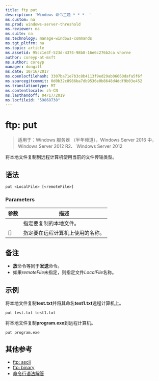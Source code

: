 ```yaml
---
title: ftp put
description: 'Windows 命令主题 * * *- '
ms.custom: na
ms.prod: windows-server-threshold
ms.reviewer: na
ms.suite: na
ms.technology: manage-windows-commands
ms.tgt_pltfrm: na
ms.topic: article
ms.assetid: 95cc1e3f-523d-4374-98b8-16e6c276b2ca vhorne
author: coreyp-at-msft
ms.author: coreyp
manager: dongill
ms.date: 10/16/2017
ms.openlocfilehash: 3307ba71e7b3c8b4113f9ed29ab06660dafa5f6f
ms.sourcegitcommit: 0d0b32c8986ba7db9536e0b8648d4ddf9b03e452
ms.translationtype: MT
ms.contentlocale: zh-CN
ms.lasthandoff: 04/17/2019
ms.locfileid: "59868738"
---
```

# <a name="ftp-put"></a>ftp: put

>适用于：Windows 服务器 （半年频道），Windows Server 2016 中，Windows Server 2012 R2、 Windows Server 2012

将本地文件复制到远程计算机使用当前的文件传输类型。   
## <a name="syntax"></a>语法  
```  
put <LocalFile> [<remoteFile>]  
```  
### <a name="parameters"></a>Parameters  
|参数|描述|  
|-------|--------|  
|<LocalFile>|指定要复制的本地文件。|  
|[<remoteFile>]|指定要在远程计算机上使用的名称。|  
## <a name="remarks"></a>备注  
-   **放**命令等同于**发送**命令。  
-   如果*remoteFile*未指定，则指定文件*LocalFile*名称。  
## <a name="BKMK_Examples"></a>示例  
将本地文件复制**test.txt**并将其命名**test1.txt**远程计算机上。  
```  
put test.txt test1.txt  
```  
将本地文件复制**program.exe**到远程计算机。  
```  
put program.exe  
```  
## <a name="additional-references"></a>其他参考  
-   [ftp: ascii](ftp-ascii.md)  
-   [ftp: binary](ftp-binary.md)  
-   [命令行语法解答](command-line-syntax-key.md)  
